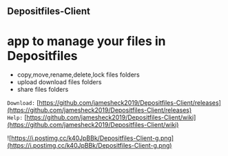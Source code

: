 ## Depositfiles-Client
# app to manage your files in Depositfiles
* copy,move,rename,delete,lock files folders
* upload download files folders
* share files folders

`Download:`
[https://github.com/jamesheck2019/Depositfiles-Client/releases](https://github.com/jamesheck2019/Depositfiles-Client/releases)<br/>
`Help:`
[https://github.com/jamesheck2019/Depositfiles-Client/wiki](https://github.com/jamesheck2019/Depositfiles-Client/wiki)<br/>

![https://i.postimg.cc/k40JpBBk/Depositfiles-Client-g.png](https://i.postimg.cc/k40JpBBk/Depositfiles-Client-g.png)

